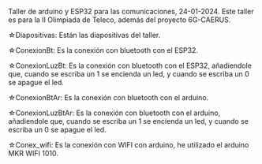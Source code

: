 Taller de arduino y ESP32 para las comunicaciones, 24-01-2024. Este taller es para la II Olimpiada de Teleco, además del proyecto 6G-CAERUS.

☆Diapositivas: Están las diapositivas del taller.

☆ConexionBt: Es la conexión con bluetooth con el ESP32.

☆ConexionLuzBt: Es la conexión con bluetooth con el ESP32, añadiendole que, cuando se escriba un 1 se encienda un led, y cuando se escriba un 0 se apague el led.

☆ConexionBtAr: Es la conexión con bluetooth con el arduino.

☆ConexionLuzBtAr: Es la conexión con bluetooth con el arduino, añadiendole que, cuando se escriba un 1 se encienda un led, y cuando se escriba un 0 se apague el led.

☆Conex_wifi: Es la conexión con WIFI con arduino, he utilizado el arduino MKR WIFI 1010.
